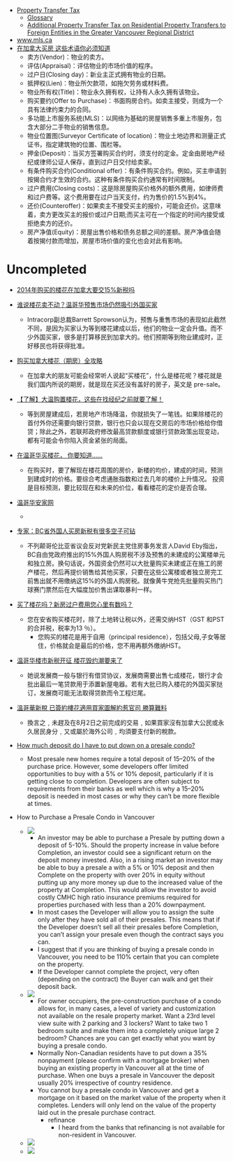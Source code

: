  - [Property Transfer Tax](http://www2.gov.bc.ca/gov/content/taxes/property-taxes/property-transfer-tax)
    - [Glossary](http://www2.gov.bc.ca/gov/content/taxes/property-taxes/help-centre/glossary#foreign-national)
    - [Additional Property Transfer Tax on
       Residential Property Transfers to Foreign Entities
       in the Greater Vancouver Regional District](http://www2.gov.bc.ca/assets/gov/taxes/property-taxes/property-transfer-tax/forms-publications/is-006-additional-property-transfer-tax-foreign-entities-vancouver.pdf)
 - www.mls.ca
 - [在加拿大买房 这些术语你必须知道](http://house.yorkbbs.ca/article/estate_nous/1573319.html)
    - 卖方(Vendor)：物业的卖方。
    - 评估(Appraisal)：评估物业的市场价值的程序。
    - 过户日(Closing day)：新业主正式拥有物业的日期。
    - 抵押权(Lien)：物业所欠款项，如拖欠劳务或材料费。
    - 物业所有权(Title)：物业永久拥有权，让持有人永久拥有该物业。
    - 购买要约(Offer to Purchase)：书面购房合约。如卖主接受，则成为一个具有法律约束力的合同。
    - 多功能上市服务系统(MLS)：以网络为基础的房屋销售多重上市服务，包含大部分二手物业的销售信息。
    - 物业位置图(Surveyor Certificate of location)：物业土地边界和测量正式证书，指定建筑物的位置、围栏等。
    - 押金(Deposit)：当买方签署购买合约时，须支付的定金。定金由房地产经纪或律师公证人保存，直到过户日交付给卖家。
    - 有条件购买合约(Conditional offer)：有条件购买合约。例如，买主申请到按揭合约才生效的合约。这种有条件购买合约通常有时间限制。
    - 过户费用(Closing costs)：这是除房屋购买价格外的额外费用，如律师费和过户费等。这个费用要在过户当天支付，约为售价的1.5%到4%。
    - 还价(Counteroffer)：如果卖主不接受买主的报价，可能会还价。这意味着，卖方更改买主的报价或过户日期;而买主可在一个指定的时间内接受或拒绝卖方的还价。
    - 房产净值(Equity)：房屋出售价格和债务总额之间的差额。房产净值会随着按揭付款而增加，房屋市场价值的变化也会对此有影响。

# Uncompleted

 - [2014年购买的楼花在加拿大要交15%新税吗](https://zhidao.baidu.com/question/371987152547067924.html)
 
 - [谁说楼花卖不动？温哥华预售市场仍然吸引外国买家](http://sanwen8.cn/p/524lwts.html)
    - Intracorp副总裁Barrett Sprowson认为，预售与重售市场的表现如此截然不同，是因为买家认为等到楼花建成以后，他们的物业一定会升值。而不少外国买家，很多是打算移民到加拿大的。他们预期等到物业建成时，正好移民也将获得批准。
    
 - [购买加拿大楼花（期房）全攻略](http://jingyan.baidu.com/article/fcb5aff7b05e26edab4a7172.html)
    - 在加拿大的朋友可能会经常听人说起“买楼花”，什么是楼花呢？楼花就是我们国内所说的期房，就是现在买还没有盖好的房子，英文是 pre-sale。
    
 - [【了解】大温购置楼花，这些在找经纪之前就要了解！](http://qoofan.com/read/7GaDRX19lo.html)
    - 等到房屋建成后，若房地产市场降温，你就损失了一笔钱。如果除楼花的首付外你还需要向银行贷款，银行也只会以现在交房后的市场价格给你借贷；除此之外，若联邦政府修改最高贷款额度或银行贷款政策出现变动，都有可能会令你陷入资金紧张的局面。
    
 - [在温哥华买楼花， 你要知道......](http://sanwen8.cn/p/4de20aW.html)
    - 在购买时，要了解现在楼花周围的房价，新楼的均价，建成的时间，预测到建成时的价格。要综合考虑通胀指数和过去几年的楼价上升情况。 投资是目标预测，要比较现在和未来的价位，看看楼花的定价是否合理。
    
 - [温哥华安家网](http://i.youku.com/i/UMTUxMDE4NzA0?spm=a2h0j.8191423.module_basic_relation.5~5!2~5~5!12~5!2~1~3!2~8~A&from=y1.2-1-103.3.10-3)
    - [](http://angelhome.ca/)
    
 - [专家：BC省外国人买房新税有很多空子可钻](http://www.rcinet.ca/zh/2016/07/27/59285/)
    - 不列颠哥伦比亚省议会反对党新民主党住房事务发言人David Eby指出，BC自由党政府推出的15%外国人购房税不涉及预售的未建成的公寓楼单元和独立房。换句话说，外国资金仍然可以大批量购买未建或正在施工的房产楼花，然后再提价销售给其他买家，只要在这些公寓楼或者独立房完工前售出就不用缴纳这15%的外国人购房税。就像黄牛党抢先批量购买热门球赛门票然后在大幅度加价售出谋取暴利一样。
    
 - [买了楼花吗？新房过户费用您心里有数吗？](http://www.realfinder.com/温哥华房产/房屋百科/公寓常识/买了楼花吗？新房过户费用您心里有数吗？/)
    - 您在安省购买楼花时，除了土地转让税以外，还需交纳HST（GST 和PST 的合并税，税率为13 ％）。
        - 您购买的楼花是用于自用（principal residence），包括父母,子女等居住，价格就会是最后的价格，您不用再额外缴纳HST。
        
 - [温哥华楼市新税开征 楼花毁约潮要来了](http://www.bcbay.com/news/2016/08/02/433750.html)
    - 她说发展商一般与银行有借贷协议，发展商需要出售七成楼花，银行才会批出最后一笔贷款用于添置新屋电器。若有大批已购入楼花的外国买家挞订，发展商可能无法取得贷款而令工程烂尾。
    
 - [溫哥華新稅 已簽約樓花適用買家圖解約惹官司 勝算難料](http://www.mingpaocanada.com/tor/htm/News/20160730/tra1_r.htm)   
    - 換言之﹐未趕及在8月2日之前完成的交易﹐如果買家沒有加拿大公民或永久居民身分﹐又或屬於海外公司﹐均須要支付新的稅款。
    
 - [How much deposit do I have to put down on a presale condo?](http://www.macmarketingsolutions.com/blog/how-much-deposit-do-i-have-to-put-down-on-a-presale-condo)
    - Most presale new homes require a total deposit of 15–20% of the purchase price. However, some developers offer limited opportunities to buy with a 5% or 10% deposit, particularly if it is getting close to completion. Developers are often subject to requirements from their banks as well which is why a 15–20% deposit is needed in most cases or why they can’t be more flexible at times.
    
 - How to Purchase a Presale Condo in Vancouver
    - ![](http://www.mikestewart.ca/how-to-purchase-a-presale-condo-in-vancouver-1-advantages-for-investors/)
        - An investor may be able to purchase a Presale by putting down a deposit of 5-10%. Should the property increase in value before Completion, an investor could see a significant return on the deposit money invested. Also, in a rising market an investor may be able to buy a presale a with a 5% or 10% deposit and then Complete on the property with over 20% in equity without putting up any more money up due to the increased value of the property at Completion. This would allow the investor to avoid costly CMHC high ratio insurance premiums required for properties purchased with less than a 20% downpayment.
        - In most cases the Developer will allow you to assign the suite only after they have sold all of their presales. This means that if the Developer doesn’t sell all their presales before Completion, you can’t assign your presale even though the contract says you can.
        - I suggest that if you are thinking of buying a presale condo in Vancouver, you need to be 110% certain that you can complete on the property.
        - If the Developer cannot complete the project, very often (depending on the contract) the Buyer can walk and get their deposit back.
    - ![](http://www.mikestewart.ca/how-to-buy-a-pre-construction-condo-2-advantages-for-owneroccupiers/)
        -  For owner occupiers, the pre-construction purchase of a condo allows for, in many cases, a level of variety and customization not available on the resale property market. Want a 23rd level view suite with 2 parking and 3 lockers? Want to take two 1 bedroom suite and make them into a completely unique large 2 bedroom? Chances are you can get exactly what you want by buying a presale condo.
        - Normally Non-Canadian residents have to put down a 35% nonpayment (please confirm with a mortgage broker) when buying an existing property in Vancouver all at the time of purchase. When one buys a presale in Vancouver the deposit usually 20% irrespective of country residence.
        - You cannot buy a presale condo in Vancouver and get a mortgage on it based on the market value of the property when it completes. Lenders will only lend on the value of the property laid out in the presale purchase contract.
            - refinance
                - I heard from the banks that refinancing is not available for non-resident in Vancouver.
    - ![](http://www.mikestewart.ca/how-to-buy-vancouver-condo-presales-3-disadvantages-risks/)
    - ![](http://www.mikestewart.ca/an-answer-to-florins-question-can-a-presale-bought-high-ratio-be-completed-on-low-ratio/)
